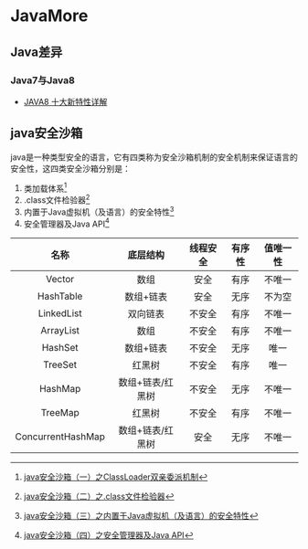 # JavaMore
<!-- @author DHJT 2019-01-18 -->

## Java差异

### Java7与Java8
- [JAVA8 十大新特性详解](https://www.jb51.net/article/48304.htm)

## java安全沙箱
java是一种类型安全的语言，它有四类称为安全沙箱机制的安全机制来保证语言的安全性，这四类安全沙箱分别是：

1. 类加载体系[^1]
2. .class文件检验器[^2]
3. 内置于Java虚拟机（及语言）的安全特性[^3]
4. 安全管理器及Java API[^4]


| 名称              | 底层结构         | 线程安全    | 有序性      | 值唯一性    |
| :--------------:  | :------------:   | :---------: | :---------: | :---------: |
| Vector            | 数组             | 安全        | 有序        | 不唯一      |
| HashTable         | 数组+链表        | 安全        | 无序        | 不为空      |
| LinkedList        | 双向链表         | 不安全      | 有序        | 不唯一      |
| ArrayList         | 数组             | 不安全      | 有序        | 不唯一      |
| HashSet           | 数组+链表        | 不安全      | 无序        | 唯一        |
| TreeSet           | 红黑树           | 不安全      | 有序        | 唯一        |
| HashMap           | 数组+链表/红黑树 | 不安全      | 无序        | 不唯一      |
| TreeMap           | 红黑树           | 不安全      | 有序        | 不唯一      |
| ConcurrentHashMap | 数组+链表/红黑树 | 安全        | 无序        | 不唯一      |


[^1]: [java安全沙箱（一）之ClassLoader双亲委派机制](https://my.oschina.net/xionghui/blog/499725)
[^2]: [java安全沙箱（二）之.class文件检验器](https://www.cnblogs.com/duanxz/p/6108347.html)
[^3]: [java安全沙箱（三）之内置于Java虚拟机（及语言）的安全特性](https://my.oschina.net/xionghui/blog/501165)
[^4]: [java安全沙箱（四）之安全管理器及Java API](https://www.cnblogs.com/duanxz/p/6108357.html)
[^5]: [Java双亲委派模型及破坏](https://blog.csdn.net/zhangcanyan/article/details/78993959)
[^6]: [Java自定义类加载器与双亲委派模型](https://www.cnblogs.com/wxd0108/p/6681618.html)